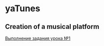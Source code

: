 # yaTunes
## Creation of a musical platform 
[Выполнение задания урока №1](https://iguides.github.io/yaTunes/index.html "Урок 1")